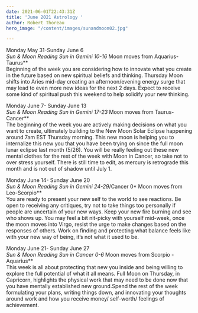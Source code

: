 ```yaml
---
date: 2021-06-01T22:43:31Z
title: 'June 2021 Astrology '
author: Robert Thoreau
hero_image: "/content/images/sunandmoon02.jpg"

---
```

Monday May 31-Sunday June 6  
**Sun & Moon Reading Sun in Gemini 10*-16* Moon moves from Aquarius-Taurus**  
Beginning of the week you are considering how to innovate what you create in the future based on new spiritual beliefs and thinking. Thursday Moon shifts into Aries mid-day creating an afternoon/evening energy surge that may lead to even more new ideas for the next 2 days. Expect to receive some kind of spiritual push this weekend to help solidify your new thinking.

Monday June 7- Sunday June 13  
**Sun & Moon Reading Sun in Gemini 17*-23* Moon moves from Taurus-Cancer**  
The beginning of the week you are actively making decisions on what you want to create, ultimately building to the New Moon Solar Eclipse happening around 7am EST Thursday morning. This new moon is helping you to internalize this new you that you have been trying on since the full moon lunar eclipse last month (5/26). You will be really feeling out these new mental clothes for the rest of the week with Moon in Cancer, so take not to over stress yourself. There is still time to edit, as mercury is retrograde this month and is not out of shadow until July 1.

Monday June 14- Sunday June 20  
**Sun & Moon Reading Sun in Gemini 24*-29*/Cancer 0* Moon moves from Leo-Scorpio**  
You are ready to present your new self to the world to see reactions. Be open to receiving any critiques, try not to take things too personally if people are uncertain of your new ways. Keep your new fire burning and see who shows up. You may feel a bit nit-picky with yourself mid-week, once the moon moves into Virgo, resist the urge to make changes based on the responses of others. Work on finding and protecting what balance feels like with your new way of being, it’s not what it used to be.

Monday June 21- Sunday June 27  
**Sun & Moon Reading Sun in Cancer 0*-6* Moon moves from Scorpio -Aquarius**  
This week is all about protecting that new you inside and being willing to explore the full potential of what it all means. Full Moon on Thursday, in Capricorn, highlights the physical work that may need to be done now that you have mentally established new ground.Spend the rest of the week formulating your plans, writing things down, and innovating your thoughts around work and how you receive money/ self-worth/ feelings of achievement.